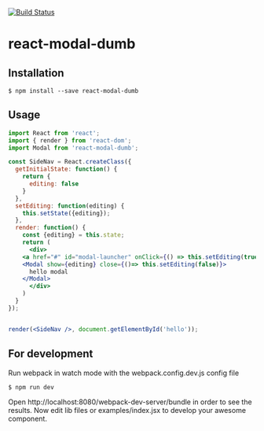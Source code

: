 [![Build Status](https://travis-ci.org/aykutyaman/react-modal-dumb.svg?branch=master)](https://travis-ci.org/aykutyaman/react-modal-dumb)

# react-modal-dumb

## Installation
```
$ npm install --save react-modal-dumb
```

## Usage
```jsx
import React from 'react';
import { render } from 'react-dom';
import Modal from 'react-modal-dumb';

const SideNav = React.createClass({
  getInitialState: function() {
    return {
      editing: false
    }
  },
  setEditing: function(editing) {
    this.setState({editing});
  },
  render: function() {
    const {editing} = this.state;
    return (
      <div>
	<a href="#" id="modal-launcher" onClick={() => this.setEditing(true)}>Araç Listesi</a>
	<Modal show={editing} close={()=> this.setEditing(false)}>
	  hello modal
	</Modal>
      </div>
    )
  }
});


render(<SideNav />, document.getElementById('hello'));
```


## For development
Run webpack in watch mode with the webpack.config.dev.js config file
```
$ npm run dev
```
Open http://localhost:8080/webpack-dev-server/bundle in order to see the results.
Now edit lib files or examples/index.jsx to develop your awesome component.
